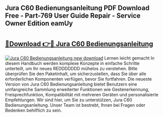 ## Jura C60 Bedienungsanleitung PDF Download Free - Part-769 User Guide Repair - Service Owner Edition eamUy

# <h2><a href="http://df1a2dp.blite.top/?on=Jura+C60+Bedienungsanleitung">🔗Download 👉🔴 Jura C60 Bedienungsanleitung</a></h2>

[![Jura C60 Bedienungsanleitung new download](https://i.imgur.com/lujVjoI.png)](http://df1a2dp.blite.top/?on=Jura+C60+Bedienungsanleitung)
Lernen leicht gemacht In diesem Handbuch werden komplexe Konzepte in einfache Schritte unterteilt, um Ihr neues REDDDDDDD mühelos zu verstehen. Bitte überprüfen Sie den Paketinhalt, um sicherzustellen, dass Sie über alle erforderlichen Komponenten verfügen, bevor Sie fortfahren. Die neueste Version von Jura C60 Bedienungsanleitung bietet Benutzern eine umfangreiche Sammlung erweiterter Funktionen wie Gestenerkennung, Freisprechfunktion, Kompatibilität mit mehreren Geräten und personalisierte Empfehlungen. Wir sind hier, um Sie zu unterstützen, Jura C60 Bedienungsanleitung. Unser Team ist bestrebt, Ihnen bei Fragen oder Bedenken behilflich zu sein.
